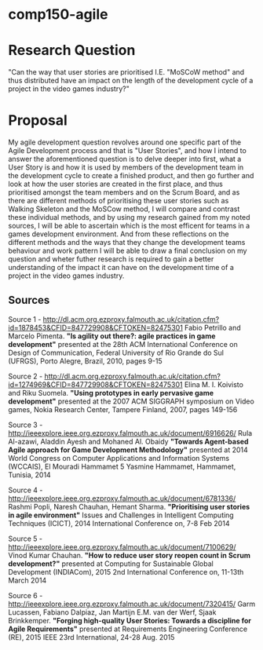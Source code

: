 # comp150-agile

# Research Question
"Can the way that user stories are prioritised I.E. "MoSCoW method" and thus distributed have an impact on the length of the development cycle of a project in the video games industry?"

# Proposal
My agile development question revolves around one specific part of the Agile Development process and that is "User Stories", and how I intend to answer the aforementioned question is to delve deeper into first, what a User Story is and how it is used by members of the development team in the development cycle to create a finished product, and then go further and look at how the user stories are created in the first place, and thus prioritised amongst the team members and on the Scrum Board, and as there are different methods of prioritising these user stories such as Walking Skeleton and the MoSCow method, I will compare and contrast these individual methods, and by using my research gained from my noted sources, I will be able to ascertain which is the most efficent for teams in a games development environment. And from these reflections on the different methods and the ways that they change the development teams behaviour and work pattern I will be able to draw a final conclusion on my question and wheter futher research is required to gain a better understanding of the impact it can have on the development time of a project in the video games industry.

## Sources
Source 1 - http://dl.acm.org.ezproxy.falmouth.ac.uk/citation.cfm?id=1878453&CFID=847729908&CFTOKEN=82475301
	Fabio Petrillo and Marcelo Pimenta. **"Is agility out there?: agile practices in game development"** presented at the 28th ACM         International Conference on Design of Communication, Federal University of Rio Grande do Sul (UFRGS), Porto Alegre, Brazil, 2010, pages 9-15

Source 2 - http://dl.acm.org.ezproxy.falmouth.ac.uk/citation.cfm?id=1274969&CFID=847729908&CFTOKEN=82475301
  	Elina M. I. Koivisto and Riku Suomela. **"Using prototypes in early pervasive game development"** presented at the 2007 ACM SIGGRAPH symposium on Video games, Nokia Research Center, Tampere Finland, 2007, pages 149-156

Source 3 - http://ieeexplore.ieee.org.ezproxy.falmouth.ac.uk/document/6916626/ 
    Rula Al-azawi, Aladdin Ayesh and Mohaned Al. Obaidy **"Towards Agent-based Agile approach for Game Development Methodology"** presented at 2014 World Congress on Computer Applications and Information Systems (WCCAIS), El Mouradi Hammamet 5
Yasmine Hammamet, Hammamet, Tunisia, 2014

Source 4 - http://ieeexplore.ieee.org.ezproxy.falmouth.ac.uk/document/6781336/
	Rashmi Popli, Naresh Chauhan, Hemant Sharma. **"Prioritising user stories in agile environment"** Issues and Challenges in Intelligent Computing Techniques (ICICT), 2014 International Conference on, 7-8 Feb 2014

Source 5 - http://ieeexplore.ieee.org.ezproxy.falmouth.ac.uk/document/7100629/
	Vinod Kumar Chauhan. **"How to reduce user story reopen count in Scrum development?"** presented at Computing for Sustainable Global Development (INDIACom), 2015 2nd International Conference on, 11-13th March 2014
	
Source 6 - http://ieeexplore.ieee.org.ezproxy.falmouth.ac.uk/document/7320415/
	Garm Lucassen, Fabiano Dalpiaz, Jan Martijn E.M. van der Werf, Sjaak Brinkkemper. **"Forging high-quality User Stories: Towards a discipline for Agile Requirements"** presented at Requirements Engineering Conference (RE), 2015 IEEE 23rd International, 24-28 Aug. 2015
